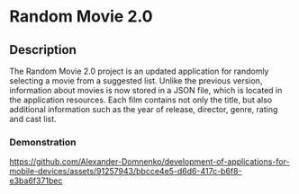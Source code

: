 # Random Movie 2.0

## Description
The Random Movie 2.0 project is an updated application for randomly selecting a movie from a suggested list. Unlike the previous version, information about movies is now stored in a JSON file, which is located in the application resources. Each film contains not only the title, but also additional information such as the year of release, director, genre, rating and cast list.
### Demonstration
https://github.com/Alexander-Domnenko/development-of-applications-for-mobile-devices/assets/91257943/bbcce4e5-d6d6-417c-b6f8-e3ba6f371bec


